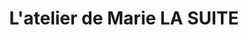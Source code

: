 ---
title: "L'atelier de Marie LA SUITE"
url: /bonsecours/latelier-de-marie-la-suite/
shop: Friseur
---